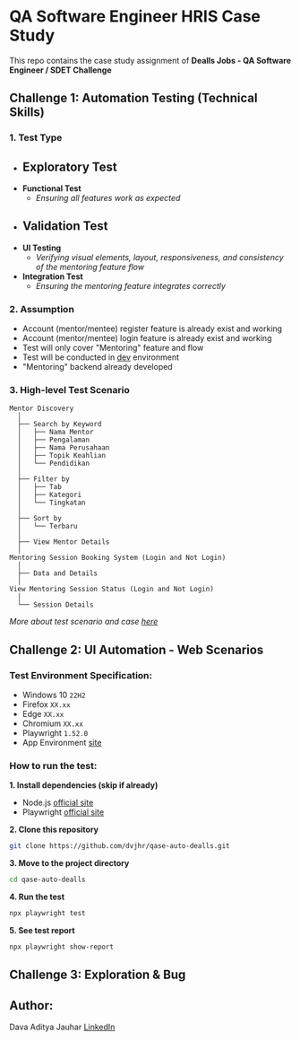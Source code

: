 # QA Software Engineer HRIS Case Study
This repo contains the case study assignment of **Dealls Jobs - QA Software Engineer / SDET Challenge**

## Challenge 1: Automation Testing (Technical Skills)
### 1. Test Type
- **Exploratory Test**
  - 
- **Functional Test**
  - *Ensuring all features work as expected*
- **Validation Test**
  - 
- **UI Testing**
  - *Verifying visual elements, layout, responsiveness, and consistency of the mentoring feature flow*
- **Integration Test**
  - *Ensuring the mentoring feature integrates correctly*
### 2. Assumption
- Account (mentor/mentee) register feature is already exist and working
- Account (mentor/mentee) login feature is already exist and working
- Test will only cover "Mentoring" feature and flow
- Test will be conducted in [dev](https://job-portal-user-dev-skx7zw44dq-et.a.run.app) environment
- "Mentoring" backend already developed
### 3. High-level Test Scenario
```
Mentor Discovery
  │
  ├── Search by Keyword
  │   ├── Nama Mentor
  │   ├── Pengalaman
  │   ├── Nama Perusahaan
  │   ├── Topik Keahlian
  │   └── Pendidikan
  │
  ├── Filter by
  │   ├── Tab
  │   ├── Kategori
  │   └── Tingkatan
  │
  ├── Sort by
  │   └── Terbaru
  │
  ├── View Mentor Details
  │
Mentoring Session Booking System (Login and Not Login)
  │
  ├── Data and Details
  │
View Mentoring Session Status (Login and Not Login)
  │
  └── Session Details
```

*More about test scenario and case [here](https://docs.google.com/spreadsheets/d/1HOM_2t4fW8yrT3bHC-Pq-wNTqHChrXVuUsHEsHIEPo4/edit?usp=sharing)* 

## Challenge 2: UI Automation - Web Scenarios
### Test Environment Specification:
- Windows 10 `22H2`
- Firefox `XX.xx`
- Edge `XX.xx`
- Chromium `XX.xx`
- Playwright `1.52.0`
- App Environment [site](https://job-portal-user-dev-skx7zw44dq-et.a.run.app)

### How to run the test:
**1. Install dependencies (skip if already)**
- Node.js [official site](https://nodejs.org/en/download)
- Playwright [official site](https://playwright.dev/docs/intro)

**2. Clone this repository**
```bash
git clone https://github.com/dvjhr/qase-auto-dealls.git
```
**3. Move to the project directory**

```bash
cd qase-auto-dealls
```
**4. Run the test**

```bash
npx playwright test
```
**5. See test report**

```bash
npx playwright show-report
```
## Challenge 3: Exploration & Bug

## Author: 
Dava Aditya Jauhar [LinkedIn](https://linkedin.com/in/dvjhr)

